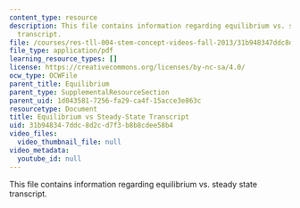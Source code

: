 ```yaml
---
content_type: resource
description: This file contains information regarding equilibrium vs. steady state
  transcript.
file: /courses/res-tll-004-stem-concept-videos-fall-2013/31b948347ddc8d2cd7f3b8b8cdee58b4_MITRES_TLL-004F13_EquSte.pdf
file_type: application/pdf
learning_resource_types: []
license: https://creativecommons.org/licenses/by-nc-sa/4.0/
ocw_type: OCWFile
parent_title: Equilibrium
parent_type: SupplementalResourceSection
parent_uid: 1d043581-7256-fa29-ca4f-15acce3e863c
resourcetype: Document
title: Equilibrium vs Steady-State Transcript
uid: 31b94834-7ddc-8d2c-d7f3-b8b8cdee58b4
video_files:
  video_thumbnail_file: null
video_metadata:
  youtube_id: null
---
```

This file contains information regarding equilibrium vs. steady state transcript.